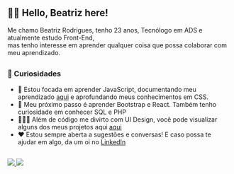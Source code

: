 ## 👋🏽 Hello, Beatriz here!


Me chamo Beatriz Rodrigues, tenho 23 anos, Tecnólogo em ADS e atualmente estudo Front-End, <br> mas tenho interesse em aprender qualquer coisa que possa colaborar com meu aprendizado.
<br>

## <h3>🧠 Curiosidades</h3>

- 📖 Estou focada em aprender JavaScript, documentando meu aprendizado [aqui](https://github.com/devbeatriz/javascript) e aprofundando meus conhecimentos em CSS. <br>
- 🎯 Meu próximo passo é aprender Bootstrap e React. Também tenho curiosidade em conhecer SQL e PHP
- 👩🏽‍🎨 Além de código me divirto com UI Design, você pode visualizar alguns dos meus projetos aqui [aqui](https://www.behance.net/devbeatriz)
- ❤️ Estou sempre aberta a sugestões e conversas! E caso possa te ajudar em algo, da um oi no [LinkedIn](https://www.linkedin.com/in/devbeatriz/)

## 
<div>
    <a target='_blank' href="https://www.linkedin.com/in/devbeatriz/">
        <img src="https://img.shields.io/badge/LinkedIn-0077B5?style=for-the-badge&logo=linkedin&logoColor=white">
    </a>
      <a target='_blank' href="https://www.behance.net/devbeatriz">
        <img src="https://img.shields.io/badge/Behance-0054F7?style=for-the-badge&logo=behance&logoColor=white">
    </a>
</div>

